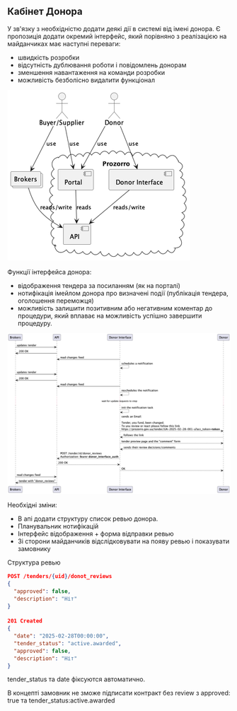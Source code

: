 Кабінет Донора
--------------

У зв'язку з необхідністю додати деякі дії в системі від імені донора.
Є пропозиція додати окремий інтерфейс, який порівняно з реалізацією на майданчиках має наступні переваги:
- швидкість розробки
- відсутність дублювання роботи і повідомлень донорам
- зменшення навантаження на команди розробки
- можливість безболісно видалити функціонал

![alt text](components.png)

Функції інтерфейса донора:
- відображення тендера за посиланням (як на порталі)
- нотифікація імейлом донора про визначені події (публікація тендера, оголошення переможця)
- можливість залишити позитивним або негативним коментар до процедури, який вплаває на можливість успішно завершити процедуру.

![alt text](sequences.png)


Необхідні зміни:
- В апі додати структуру список ревью донора.
- Планувальник нотифікацій
- Інтерфейс відображення + форма відправки ревью
- Зі сторони майданчиків відслідковувати на появу ревью і показувати замовнику


Структура ревью
```json
POST /tenders/{uid}/donot_reviews
{
  "approved": false,
  "description": "Ніт"
}

201 Created
{
  "date": "2025-02-28T00:00:00",
  "tender_status": "active.awarded",
  "approved": false,
  "description": "Ніт"
}
```
tender_status та date фіксуются автоматично.


В концепті замовник не зможе підписати контракт 
без review з approved: true та tender_status:active.awarded

